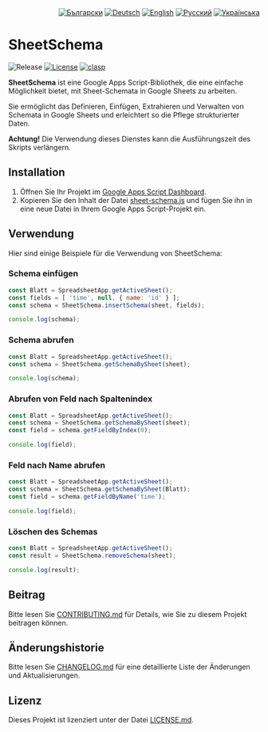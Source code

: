 <div id="locales" align="right">
  <a href="../bg/README.md"><img src="https://img.shields.io/badge/BG-grey?style=flat" alt="Български"></a>
  <a href="../de/README.md"><img src="https://img.shields.io/badge/DE-blue?style=flat" alt="Deutsch"></a>
  <a href="../en/README.md"><img src="https://img.shields.io/badge/EN-grey?style=flat" alt="English"></a>
  <a href="../ru/README.md"><img src="https://img.shields.io/badge/RU-grey?style=flat" alt="Русский"></a>
  <a href="../uk/README.md"><img src="https://img.shields.io/badge/UK-grey?style=flat" alt="Українська"></a>
</div>


# SheetSchema

<div id="badges" align="left">
  <img src="https://img.shields.io/github/v/release/MaksymStoianov/SheetSchema" alt="Release">
  <a href="LICENSE.md"><img src="https://img.shields.io/github/license/MaksymStoianov/SheetSchema" alt="License"></a>
  <a href="https://github.com/google/clasp"><img src="https://img.shields.io/badge/built%20with-clasp-4285f4.svg" alt="clasp"></a>
</div>

**SheetSchema** ist eine Google Apps Script-Bibliothek, die eine einfache Möglichkeit bietet, mit Sheet-Schemata in Google Sheets zu arbeiten.

Sie ermöglicht das Definieren, Einfügen, Extrahieren und Verwalten von Schemata in Google Sheets und erleichtert so die Pflege strukturierter Daten.

__Achtung!__ Die Verwendung dieses Dienstes kann die Ausführungszeit des Skripts verlängern.


## Installation

1. Öffnen Sie Ihr Projekt im [Google Apps Script Dashboard](https://script.google.com/).
2. Kopieren Sie den Inhalt der Datei [sheet-schema.js](../../src/sheet-schema.js) und fügen Sie ihn in eine neue Datei in Ihrem Google Apps Script-Projekt ein.


## Verwendung

Hier sind einige Beispiele für die Verwendung von SheetSchema:

### Schema einfügen

```javascript
const Blatt = SpreadsheetApp.getActiveSheet();
const fields = [ 'time', null, { name: 'id' } ];
const schema = SheetSchema.insertSchema(sheet, fields);

console.log(schema);
```

### Schema abrufen

```javascript
const Blatt = SpreadsheetApp.getActiveSheet();
const schema = SheetSchema.getSchemaBySheet(sheet);

console.log(schema);
```

### Abrufen von Feld nach Spaltenindex

```javascript
const Blatt = SpreadsheetApp.getActiveSheet();
const schema = SheetSchema.getSchemaBySheet(sheet);
const field = schema.getFieldByIndex(0);

console.log(field);
```

### Feld nach Name abrufen

```javascript
const Blatt = SpreadsheetApp.getActiveSheet();
const schema = SheetSchema.getSchemaBySheet(Blatt);
const field = schema.getFieldByName('time');

console.log(field);
```

### Löschen des Schemas

```javascript
const Blatt = SpreadsheetApp.getActiveSheet();
const result = SheetSchema.removeSchema(sheet);

console.log(result);
```


## Beitrag

Bitte lesen Sie [CONTRIBUTING.md](CONTRIBUTING.md) für Details, wie Sie zu diesem Projekt beitragen können.


## Änderungshistorie

Bitte lesen Sie [CHANGELOG.md](CHANGELOG.md) für eine detaillierte Liste der Änderungen und Aktualisierungen.


## Lizenz

Dieses Projekt ist lizenziert unter der Datei [LICENSE.md](LICENSE.md).